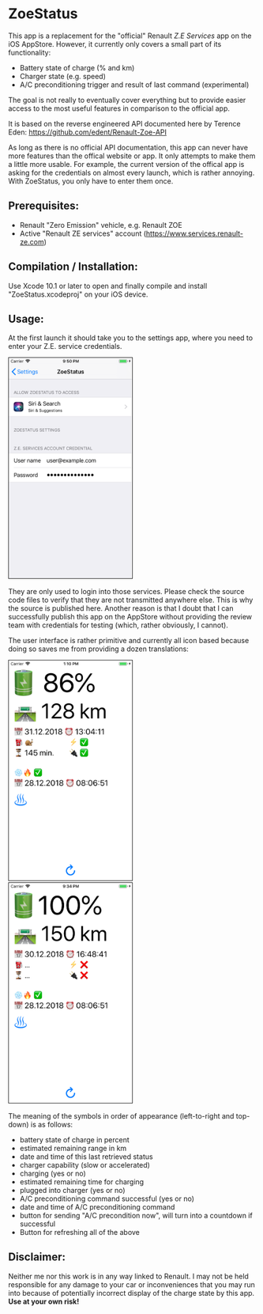# ZoeStatus

This app is a replacement for the "official" Renault *Z.E Services* app on the iOS AppStore. 
However, it currently only covers a small part of its functionality:

- Battery state of charge (% and km)
- Charger state (e.g. speed)
- A/C preconditioning trigger and result of last command (experimental)

The goal is not really to eventually cover everything but to provide easier access to the most useful features in comparison to the official app.


It is based on the reverse engineered API documented here by Terence Eden: https://github.com/edent/Renault-Zoe-API

As long as there is no official API documentation, this app can never have more features than the offical website or app. It only attempts to make them a little more usable. For example, the current version of the offical app is asking for the credentials on almost every launch, which is rather annoying. With ZoeStatus, you only have to enter them once.

## Prerequisites:

- Renault "Zero Emission" vehicle, e.g. Renault ZOE
- Active "Renault ZE services" account (https://www.services.renault-ze.com)

## Compilation / Installation:

Use Xcode 10.1 or later to open and finally compile and install "ZoeStatus.xcodeproj" on your iOS device.


## Usage:
At the first launch it should take you to the settings app, where you need to enter your Z.E. service credentials. 

<img src="./Screenshot_02.png" border="1" width="250">


They are only used to login into those services. Please check the source code files to verify that they are not transmitted anywhere else. This is why the source is published here. Another reason is that I doubt that I can successfully publish this app on the AppStore without providing the review team with credentials for testing (which, rather obviously, I cannot).

The user interface is rather primitive and currently all icon based because doing so saves me from providing a dozen translations:

<img src="./Screenshot_03.png" border="1" width="250"> <img src="./Screenshot_01.png" border="1" width="250">

The meaning of the symbols in order of appearance (left-to-right and top-down) is as follows:

- battery state of charge in percent
- estimated remaining range in km
- date and time of this last retrieved status
- charger capability (slow or accelerated)
- charging (yes or no)
- estimated remaining time for charging
- plugged into charger (yes or no)
- A/C preconditioning command successful (yes or no)
- date and time of A/C preconditioning command
- button for sending "A/C precondition now", will turn into a countdown if successful
- Button for refreshing all of the above

## Disclaimer:

Neither me nor this work is in any way linked to Renault.
I may not be held responsible for any damage to your car or inconveniences that you may run into because of potentially incorrect display of the charge state by this app.
**Use at your own risk!**
